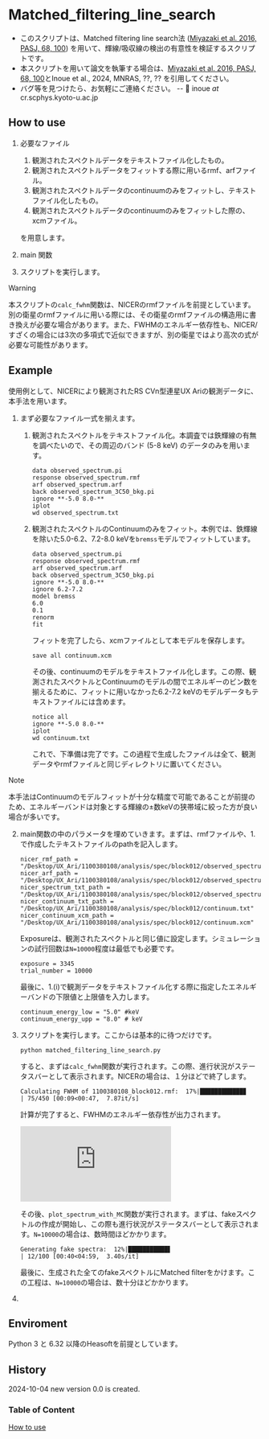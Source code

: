 # Matched_filtering_line_search
- このスクリプトは、Matched filtering line search法 ([Miyazaki et al. 2016, PASJ, 68, 100](https://academic.oup.com/pasj/article/68/6/100/2664382?login=true)) を用いて、輝線/吸収線の検出の有意性を検証するスクリプトです。
- 本スクリプトを用いて論文を執筆する場合は、[Miyazaki et al. 2016, PASJ, 68, 100](https://academic.oup.com/pasj/article/68/6/100/2664382?login=true)とInoue et al., 2024, MNRAS, ??, ?? を引用してください。
- バグ等を見つけたら、お気軽にご連絡ください。
--  📧 inoue *at* cr.scphys.kyoto-u.ac.jp

## How to use
1. 必要なファイル
   1. 観測されたスペクトルデータをテキストファイル化したもの。
   2. 観測されたスペクトルデータをフィットする際に用いるrmf、arfファイル。
   3. 観測されたスペクトルデータのcontinuumのみをフィットし、テキストファイル化したもの。
   4. 観測されたスペクトルデータのcontinuumのみをフィットした際の、xcmファイル。


   を用意します。
2. main 関数
3. スクリプトを実行します。
   
>[!WARNING]
>本スクリプトの`calc_fwhm`関数は、NICERのrmfファイルを前提としています。別の衛星のrmfファイルに用いる際には、その衛星のrmfファイルの構造用に書き換えが必要な場合があります。また、FWHMのエネルギー依存性も、NICER/すざくの場合には3次の多項式で近似できますが、別の衛星ではより高次の式が必要な可能性があります。

## Example 
使用例として、NICERにより観測されたRS CVn型連星UX Ariの観測データに、本手法を用います。
1. まず必要なファイル一式を揃えます。
   1. 観測されたスペクトルをテキストファイル化。本調査では鉄輝線の有無を調べたいので、その周辺のバンド (5-8 keV) のデータのみを用います。
      ```
      data observed_spectrum.pi
      response observed_spectrum.rmf
      arf observed_spectrum.arf
      back observed_spectrum_3C50_bkg.pi
      ignore **-5.0 8.0-**
      iplot
      wd observed_spectrum.txt
      ```
   
   2. 観測されたスペクトルのContinuumのみをフィット。本例では、鉄輝線を除いた5.0-6.2、7.2-8.0 keVを`bremss`モデルでフィットしています。
      ```
      data observed_spectrum.pi
      response observed_spectrum.rmf
      arf observed_spectrum.arf
      back observed_spectrum_3C50_bkg.pi
      ignore **-5.0 8.0-**
      ignore 6.2-7.2
      model bremss
      6.0
      0.1
      renorm
      fit
      ```
      フィットを完了したら、xcmファイルとして本モデルを保存します。
      ```
      save all continuum.xcm
      ```
      その後、continuumのモデルをテキストファイル化します。この際、観測されたスペクトルとContinuumのモデルの間でエネルギーのビン数を揃えるために、フィットに用いなかった6.2-7.2 keVのモデルデータもテキストファイルには含めます。
      ```
      notice all
      ignore **-5.0 8.0-**
      iplot
      wd continuum.txt
      ```
      これで、下準備は完了です。この過程で生成したファイルは全て、観測データやrmfファイルと同じディレクトリに置いてください。

> [!NOTE]
> 本手法はContinuumのモデルフィットが十分な精度で可能であることが前提のため、エネルギーバンドは対象とする輝線の±数keVの狭帯域に絞った方が良い場合が多いです。
2. main関数の中のパラメータを埋めていきます。まずは、rmfファイルや、1.で作成したテキストファイルのpathを記入します。
      ```  
      nicer_rmf_path = "/Desktop/UX_Ari/1100380108/analysis/spec/block012/observed_spectrum.rmf"
      nicer_arf_path = "/Desktop/UX_Ari/1100380108/analysis/spec/block012/observed_spectrum.arf"
      nicer_spectrum_txt_path = "/Desktop/UX_Ari/1100380108/analysis/spec/block012/observed_spectrum.txt"
      nicer_continuum_txt_path = "/Desktop/UX_Ari/1100380108/analysis/spec/block012/continuum.txt"
      nicer_continuum_xcm_path = "/Desktop/UX_Ari/1100380108/analysis/spec/block012/continuum.xcm"
      ```
      Exposureは、観測されたスペクトルと同じ値に設定します。シミュレーションの試行回数は`N=10000`程度は最低でも必要です。
      ``` 
      exposure = 3345
      trial_number = 10000
      ```
      最後に、1.(i)で観測データをテキストファイル化する際に指定したエネルギーバンドの下限値と上限値を入力します。
      ``` 
      continuum_energy_low = "5.0" #keV
      continuum_energy_upp = "8.0" # keV
      ```
3. スクリプトを実行します。ここからは基本的に待つだけです。
      ```
      python matched_filtering_line_search.py
      ```
   すると、まずは`calc_fwhm`関数が実行されます。この際、進行状況がステータスバーとして表示されます。NICERの場合は、１分ほどで終了します。
      ```
      Calculating FWHM of 1100380108_block012.rmf:  17%|████████████▊                      | 75/450 [00:09<00:47,  7.87it/s]
      ```
   計算が完了すると、FWHMのエネルギー依存性が出力されます。

   ![1100380108_block012_FWHM.pdf](https://github.com/user-attachments/files/17374898/1100380108_block012_FWHM.pdf)

   その後、`plot_spectrum_with_MC`関数が実行されます。まずは、fakeスペクトルの作成が開始し、この際も進行状況がステータスバーとして表示されます。`N=10000`の場合は、数時間ほどかかります。
      ```
      Generating fake spectra:  12%|███████████▋                                       | 12/100 [00:40<04:59,  3.40s/it]
      ```
   最後に、生成された全てのfakeスペクトルにMatched filterをかけます。この工程は、`N=10000`の場合は、数十分ほどかかります。
　　


5.


## Enviroment
Python 3 と 6.32 以降のHeasoftを前提としています。

## History
2024-10-04 new version 0.0 is created.

### Table of Content
[How to use](#how-to-use)
